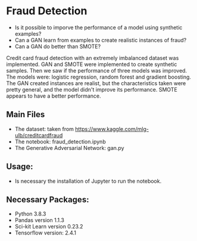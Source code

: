 # Fraud Detection

- Is it possible to imporve the performance of a model using synthetic examples?
- Can a GAN learn from examples to create realistic instances of fraud?
- Can a GAN do better than SMOTE?

Credit card fraud detection with an extremely imbalanced dataset was implemented. GAN and SMOTE were implemented to create synthetic samples. Then we saw if the performance of three models was improved. The models were: logistic regression, random forest and gradient boosting. The GAN created instances are realist, but the characteristics taken were pretty general, and the model didn't improve its performance. SMOTE appears to have a better performance.


## Main Files
- The dataset: taken from https://www.kaggle.com/mlg-ulb/creditcardfraud
- The notebook: fraud_detection.ipynb
- The Generative Adversarial Network: gan.py

## Usage:
- Is necessary the installation of Jupyter to run the notebook.

## Necessary Packages:
- Python 3.8.3
- Pandas version 1.1.3
- Sci-kit Learn version 0.23.2
- Tensorflow version: 2.4.1
